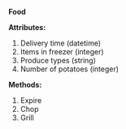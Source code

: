**Food**

**Attributes:**
1. Delivery time (datetime)
2. Items in freezer (integer)
3. Produce types (string)
4. Number of potatoes (integer)

**Methods:**
1. Expire
2. Chop
3. Grill